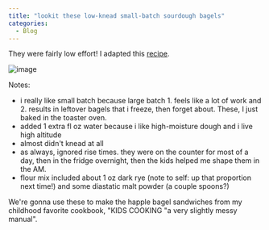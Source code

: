 ```yaml
---
title: "lookit these low-knead small-batch sourdough bagels"
categories:
  - Blog
---
```


They were fairly low effort! I adapted this [recipe](https://rachaellsrecipes.com/small-batch-sourdough-bagels/).

![image](https://github.com/user-attachments/assets/35604c4f-0d71-4bf6-8233-535c7ea7df0e)


Notes:

- i really like small batch because large batch 1. feels like a lot of work and 2. results in leftover bagels that i freeze, then forget about. These, I just baked in the toaster oven.
- added 1 extra fl oz water because i like high-moisture dough and i live high altitude
- almost didn't knead at all
- as always, ignored rise times. they were on the counter for most of a day, then in the fridge overnight, then the kids helped me shape them in the AM.
- flour mix included about 1 oz dark rye (note to self: up that proportion next time!) and some diastatic malt powder (a couple spoons?)

We're gonna use these to make the happle bagel sandwiches from my childhood favorite cookbook, "KIDS COOKING "a very slightly messy manual".
